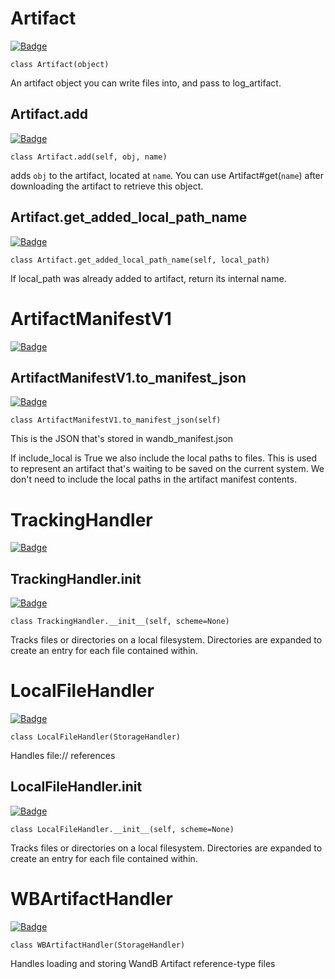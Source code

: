 # Artifact
[![Badge](https://img.shields.io/badge/View%20source%20on%20GitHub-black?style=for-the-badge&logo=github)](https://github.com/ariG23498/Aritra-Documentation/blob/master/CODE/wandb_artifacts.py#L69-L326)

`class Artifact(object)`


An artifact object you can write files into, and pass to log_artifact.










## Artifact.add
[![Badge](https://img.shields.io/badge/View%20source%20on%20GitHub-black?style=for-the-badge&logo=github)](https://github.com/ariG23498/Aritra-Documentation/blob/master/CODE/wandb_artifacts.py#L229-L277)

`class Artifact.add(self, obj, name)`


adds `obj` to the artifact, located at `name`. You can use Artifact#get(`name`) after downloading
the artifact to retrieve this object.











## Artifact.get_added_local_path_name
[![Badge](https://img.shields.io/badge/View%20source%20on%20GitHub-black?style=for-the-badge&logo=github)](https://github.com/ariG23498/Aritra-Documentation/blob/master/CODE/wandb_artifacts.py#L278-L284)

`class Artifact.get_added_local_path_name(self, local_path)`


If local_path was already added to artifact, return its internal name.










# ArtifactManifestV1
[![Badge](https://img.shields.io/badge/View%20source%20on%20GitHub-black?style=for-the-badge&logo=github)](https://github.com/ariG23498/Aritra-Documentation/blob/master/CODE/wandb_artifacts.py#L328-L403)














## ArtifactManifestV1.to_manifest_json
[![Badge](https://img.shields.io/badge/View%20source%20on%20GitHub-black?style=for-the-badge&logo=github)](https://github.com/ariG23498/Aritra-Documentation/blob/master/CODE/wandb_artifacts.py#L368-L395)

`class ArtifactManifestV1.to_manifest_json(self)`


This is the JSON that's stored in wandb_manifest.json

If include_local is True we also include the local paths to files. This is
used to represent an artifact that's waiting to be saved on the current
system. We don't need to include the local paths in the artifact manifest
contents.











# TrackingHandler
[![Badge](https://img.shields.io/badge/View%20source%20on%20GitHub-black?style=for-the-badge&logo=github)](https://github.com/ariG23498/Aritra-Documentation/blob/master/CODE/wandb_artifacts.py#L636-L677)














## TrackingHandler.__init__
[![Badge](https://img.shields.io/badge/View%20source%20on%20GitHub-black?style=for-the-badge&logo=github)](https://github.com/ariG23498/Aritra-Documentation/blob/master/CODE/wandb_artifacts.py#L637-L647)

`class TrackingHandler.__init__(self, scheme=None)`



Tracks files or directories on a local filesystem. Directories
are expanded to create an entry for each file contained within.











# LocalFileHandler
[![Badge](https://img.shields.io/badge/View%20source%20on%20GitHub-black?style=for-the-badge&logo=github)](https://github.com/ariG23498/Aritra-Documentation/blob/master/CODE/wandb_artifacts.py#L682-L772)

`class LocalFileHandler(StorageHandler)`


Handles file:// references










## LocalFileHandler.__init__
[![Badge](https://img.shields.io/badge/View%20source%20on%20GitHub-black?style=for-the-badge&logo=github)](https://github.com/ariG23498/Aritra-Documentation/blob/master/CODE/wandb_artifacts.py#L686-L693)

`class LocalFileHandler.__init__(self, scheme=None)`



Tracks files or directories on a local filesystem. Directories
are expanded to create an entry for each file contained within.











# WBArtifactHandler
[![Badge](https://img.shields.io/badge/View%20source%20on%20GitHub-black?style=for-the-badge&logo=github)](https://github.com/ariG23498/Aritra-Documentation/blob/master/CODE/wandb_artifacts.py#L1172-L1234)

`class WBArtifactHandler(StorageHandler)`


Handles loading and storing WandB Artifact reference-type files










